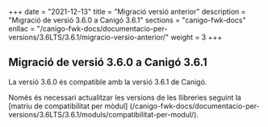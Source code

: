 +++
date        = "2021-12-13"
title       = "Migració versió anterior"
description = "Migració de versió 3.6.0 a Canigó 3.6.1"
sections    = "canigo-fwk-docs"
enllac		= "/canigo-fwk-docs/documentacio-per-versions/3.6LTS/3.6.1/migracio-versio-anterior/"
weight		= 3
+++

## Migració de versió 3.6.0 a Canigó 3.6.1

La versió 3.6.0 és compatible amb la versió 3.6.1 de Canigó.

Només és necessari actualitzar les versions de les llibreries seguint la [matriu de compatibilitat per mòdul]
(/canigo-fwk-docs/documentacio-per-versions/3.6LTS/3.6.1/moduls/compatibilitat-per-modul/).